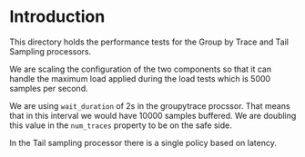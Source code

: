# Introduction

This directory holds the performance tests for the Group by Trace and Tail Sampling processors.

We are scaling the configuration of the two components so that it can handle the maximum load applied during the load tests which is 5000 samples per second.

We are using `wait_duration` of 2s in the groupytrace procssor. That means that in this interval we would have 10000 samples buffered. We are doubling this value in the `num_traces` property to be on the safe side.

In the Tail sampling processor there is a single policy based on latency.
